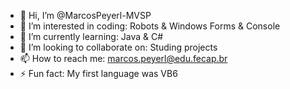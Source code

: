 - 👋 Hi, I’m @MarcosPeyerl-MVSP
- 👀 I’m interested in coding: Robots & Windows Forms & Console
- 🌱 I’m currently learning: Java & C# 
- 🫡 I’m looking to collaborate on: Studing projects
- 📫 How to reach me: marcos.peyerl@edu.fecap.br
- ⚡ Fun fact: My first language was VB6

<!---
MarcosPeyerl-MVSP/MarcosPeyerl-MVSP is a ✨ special ✨ repository because its `README.md` (this file) appears on your GitHub profile.
You can click the Preview link to take a look at your changes.
--->
